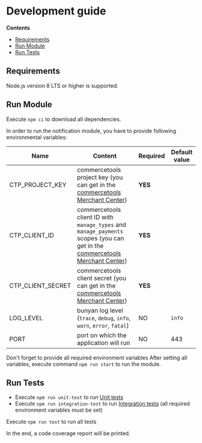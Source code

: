 # Development guide

<!-- START doctoc generated TOC please keep comment here to allow auto update -->
<!-- DON'T EDIT THIS SECTION, INSTEAD RE-RUN doctoc TO UPDATE -->
**Contents**

- [Requirements](#requirements)
- [Run Module](#run-module)
- [Run Tests](#run-tests)

<!-- END doctoc generated TOC please keep comment here to allow auto update -->

## Requirements
Node.js version 8 LTS or higher is supported.

## Run Module
Execute `npm сi` to download all dependencies.

In order to run the notification module, you have to provide following environmental variables:

Name | Content | Required | Default value
------------ | ------------- | ------------- | -------------
CTP_PROJECT_KEY | commercetools project key (you can get in the [commercetools Merchant Center](https://mc.commercetools.com)) | **YES** |
CTP_CLIENT_ID | commercetools client ID with `manage_types` and `manage_payments` scopes (you can get in the [commercetools Merchant Center](https://mc.commercetools.com)) | **YES** |
CTP_CLIENT_SECRET | commercetools client secret (you can get in the [commercetools Merchant Center](https://mc.commercetools.com)) | **YES** |
LOG_LEVEL | bunyan log level (`trace`, `debug`, `info`, `warn`, `error`, `fatal`)| NO | `info`
PORT | port on which the application will run | NO | 443

Don't forget to provide all required environment variables
After setting all variables, execute command `npm run start` to run the module.

## Run Tests

- Execute `npm run unit-test` to run [Unit tests](../test/unit)
- Execute `npm run integration-test` to run [Integration tests](../test/integration) (all required environment variables must be set)

Execute `npm run test` to run all tests

In the end, a code coverage report will be printed.
